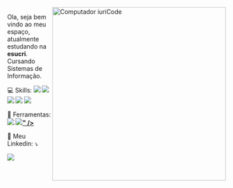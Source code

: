 <img src="https://raw.githubusercontent.com/MicaelliMedeiros/micaellimedeiros/master/image/computer-illustration.png" min-width="400px" max-width="400px" width="400px" align="right" alt="Computador iuriCode">

<p align="left"> 
  Ola, seja bem vindo ao meu espaço, atualmente estudando na <strong>esucri</strong>.<br>
  Cursando Sistemas de Informação.
</p>

<p align="left">
  💻 Skills: <strong><a href="#" alt="HTML">
  <img src="https://img.shields.io/badge/HTML-239120?style=for-the-badge&logo=html5&logoColor=white" /></a> <a href="#" alt="CSS">
  <img src="https://img.shields.io/badge/CSS-239120?&style=for-the-badge&logo=css3&logoColor=white" /></a> <a href="#" alt="JavaScript">
  <img src="https://img.shields.io/badge/JavaScript-F7DF1E?style=for-the-badge&logo=javascript&logoColor=black" /></a> <a href="#" alt="Phyton">
  <img src="https://img.shields.io/badge/Python-3776AB?style=for-the-badge&logo=python&logoColor=white" /></a> <a href="#" alt="PHP">
  <img src="https://img.shields.io/badge/PHP-777BB4?style=for-the-badge&logo=php&logoColor=white" /></a></strong>
</p>

<p align="left">
  🔧 Ferramentas: <strong> <a href="#" alt="MySQL">
  <img src="https://img.shields.io/badge/MySQL-00000F?style=for-the-badge&logo=mysql&logoColor=white" /></a> <a href="#" alt="Visual Studio Code">
  <img src="<img src="https://img.shields.io/badge/Visual_Studio_Code-0078D4?style=for-the-badge&logo=visual%20studio%20code&logoColor=white" />" /></a></strong>
</p>

<p align="left">
  💬 Meu Linkedin: ⤵️
</p>

<p align="left">
  <a href="#" alt="Linkedin">
  <img src="https://img.shields.io/badge/-Linkedin-0e76a8?style=flat-square&logo=Linkedin&logoColor=white&link=https://www.linkedin.com/in/rodrigo-martinhago-tachinski-182a2a268/" /></a>
</p>  

